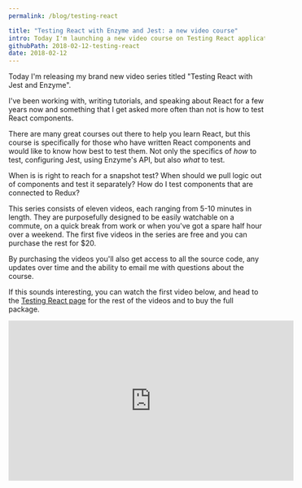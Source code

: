 ```yaml
---
permalink: /blog/testing-react

title: "Testing React with Enzyme and Jest: a new video course"
intro: Today I'm launching a new video course on Testing React applications.
githubPath: 2018-02-12-testing-react
date: 2018-02-12
---
```


Today I'm releasing my brand new video series titled "Testing React with Jest
and Enzyme".

I've been working with, writing tutorials, and speaking about React for a few
years now and something that I get asked more often than not is how to test
React components.

There are many great courses out there to help you learn React, but this course
is specifically for those who have written React components and would like to know
how best to test them. Not only the specifics of _how_ to test, configuring
Jest, using Enzyme's API, but also _what_ to test.

When is is right to reach for a snapshot test? When should we pull logic out of
components and test it separately? How do I test components that are connected
to Redux?

This series consists of eleven videos, each ranging from 5-10 minutes in length.
They are purposefully designed to be easily watchable on a commute, on a quick
break from work or when you've got a spare half hour over a weekend. The first
five videos in the series are free and you can purchase the rest for $20.

By purchasing the videos you'll also get access to all the source code, any
updates over time and the ability to email me with questions about the course.

If this sounds interesting, you can watch the first video below, and head to the
[Testing React page](/testing-react-enzyme-jest) for the rest of the videos and
to buy the full package.

<iframe width="560" height="315" src="https://www.youtube.com/embed/aSQ8v9JH5C8" frameborder="0" allow="autoplay; encrypted-media" allowfullscreen></iframe>
